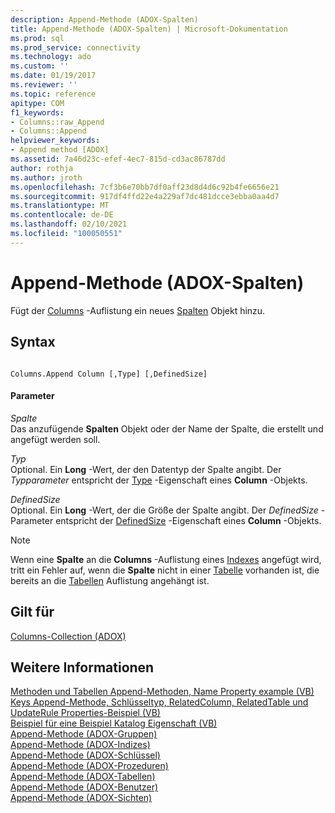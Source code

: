 ```yaml
---
description: Append-Methode (ADOX-Spalten)
title: Append-Methode (ADOX-Spalten) | Microsoft-Dokumentation
ms.prod: sql
ms.prod_service: connectivity
ms.technology: ado
ms.custom: ''
ms.date: 01/19/2017
ms.reviewer: ''
ms.topic: reference
apitype: COM
f1_keywords:
- Columns::raw_Append
- Columns::Append
helpviewer_keywords:
- Append method [ADOX]
ms.assetid: 7a46d23c-efef-4ec7-815d-cd3ac86787dd
author: rothja
ms.author: jroth
ms.openlocfilehash: 7cf3b6e70bb7df0aff23d8d4d6c92b4fe6656e21
ms.sourcegitcommit: 917df4ffd22e4a229af7dc481dcce3ebba0aa4d7
ms.translationtype: MT
ms.contentlocale: de-DE
ms.lasthandoff: 02/10/2021
ms.locfileid: "100050551"
---
```

# <a name="append-method-adox-columns"></a>Append-Methode (ADOX-Spalten)
Fügt der [Columns](./columns-collection-adox.md) -Auflistung ein neues [Spalten](./column-object-adox.md) Objekt hinzu.  
  
## <a name="syntax"></a>Syntax  
  
```  
  
Columns.Append Column [,Type] [,DefinedSize]  
```  
  
#### <a name="parameters"></a>Parameter  
 *Spalte*  
 Das anzufügende **Spalten** Objekt oder der Name der Spalte, die erstellt und angefügt werden soll.  
  
 *Typ*  
 Optional. Ein **Long** -Wert, der den Datentyp der Spalte angibt. Der *Typparameter* entspricht der [Type](./type-property-column-adox.md) -Eigenschaft eines **Column** -Objekts.  
  
 *DefinedSize*  
 Optional. Ein **Long** -Wert, der die Größe der Spalte angibt. Der *DefinedSize* -Parameter entspricht der [DefinedSize](./definedsize-property-adox.md) -Eigenschaft eines **Column** -Objekts.  
  
> [!NOTE]
>  Wenn eine **Spalte** an die **Columns** -Auflistung eines [Indexes](./index-object-adox.md) angefügt wird, tritt ein Fehler auf, wenn die **Spalte** nicht in einer [Tabelle](./table-object-adox.md) vorhanden ist, die bereits an die [Tabellen](./tables-collection-adox.md) Auflistung angehängt ist.  
  
## <a name="applies-to"></a>Gilt für  
 [Columns-Collection (ADOX)](./columns-collection-adox.md)  
  
## <a name="see-also"></a>Weitere Informationen  
 [Methoden und Tabellen Append-Methoden, Name Property example (VB)](./columns-and-tables-append-methods-name-property-example-vb.md)   
 [Keys Append-Methode, Schlüsseltyp, RelatedColumn, RelatedTable und UpdateRule Properties-Beispiel (VB)](./keys-append-method-key-type-relatedcolumn-relatedtable-example-vb.md)   
 [Beispiel für eine Beispiel Katalog Eigenschaft (VB)](./parentcatalog-property-example-vb.md)   
 [Append-Methode (ADOX-Gruppen)](./append-method-adox-groups.md)   
 [Append-Methode (ADOX-Indizes)](./append-method-adox-indexes.md)   
 [Append-Methode (ADOX-Schlüssel)](./append-method-adox-keys.md)   
 [Append-Methode (ADOX-Prozeduren)](./append-method-adox-procedures.md)   
 [Append-Methode (ADOX-Tabellen)](./append-method-adox-tables.md)   
 [Append-Methode (ADOX-Benutzer)](./append-method-adox-users.md)   
 [Append-Methode (ADOX-Sichten)](./append-method-adox-views.md)